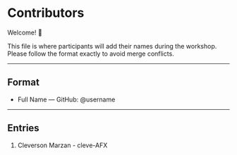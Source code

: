 # Contributors

Welcome! 🎉  

This file is where participants will add their names during the workshop.  
Please follow the format exactly to avoid merge conflicts.

---

## Format
- Full Name —  GitHub: @username

---

## Entries
1. Cleverson Marzan - cleve-AFX

